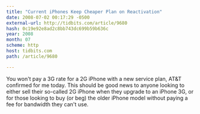 ```yaml
---
title: "Current iPhones Keep Cheaper Plan on Reactivation"
date: 2008-07-02 00:17:29 -0500
external-url: http://tidbits.com/article/9680
hash: 0c19e92e8ad2c8bb743dc699b59b636c
year: 2008
month: 07
scheme: http
host: tidbits.com
path: /article/9680

---
```


You won't pay a 3G rate for a 2G iPhone with a new service plan, AT&T confirmed for me today. This should be good news to anyone looking to either sell their so-called 2G iPhone when they upgrade to an iPhone 3G, or for those looking to buy (or beg) the older iPhone model without paying a fee for bandwidth they can't use.
